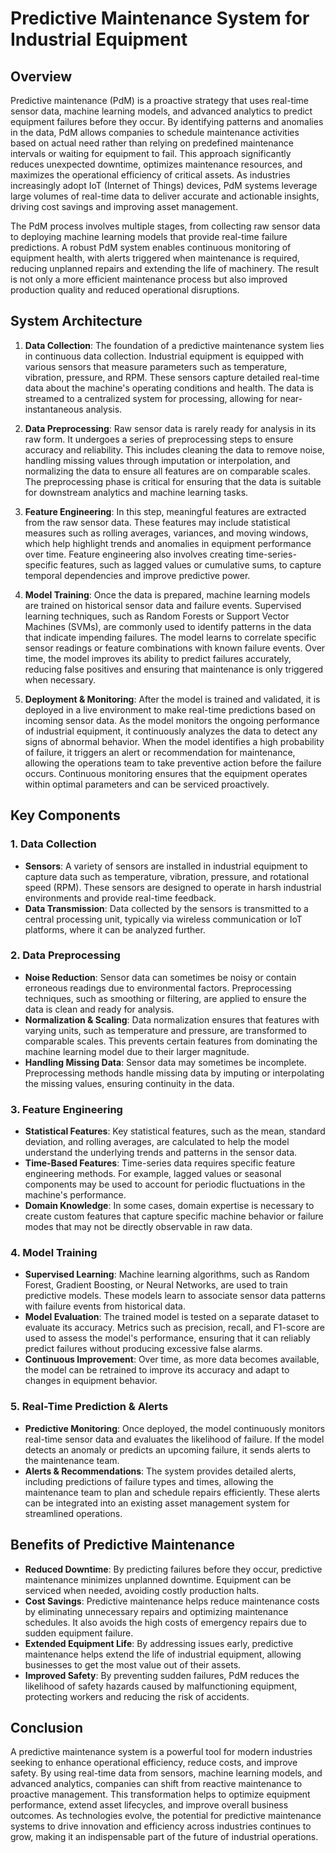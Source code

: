 # Predictive Maintenance System for Industrial Equipment

## Overview
Predictive maintenance (PdM) is a proactive strategy that uses real-time sensor data, machine learning models, and advanced analytics to predict equipment failures before they occur. By identifying patterns and anomalies in the data, PdM allows companies to schedule maintenance activities based on actual need rather than relying on predefined maintenance intervals or waiting for equipment to fail. This approach significantly reduces unexpected downtime, optimizes maintenance resources, and maximizes the operational efficiency of critical assets. As industries increasingly adopt IoT (Internet of Things) devices, PdM systems leverage large volumes of real-time data to deliver accurate and actionable insights, driving cost savings and improving asset management.

The PdM process involves multiple stages, from collecting raw sensor data to deploying machine learning models that provide real-time failure predictions. A robust PdM system enables continuous monitoring of equipment health, with alerts triggered when maintenance is required, reducing unplanned repairs and extending the life of machinery. The result is not only a more efficient maintenance process but also improved production quality and reduced operational disruptions.

## System Architecture

1. **Data Collection**: The foundation of a predictive maintenance system lies in continuous data collection. Industrial equipment is equipped with various sensors that measure parameters such as temperature, vibration, pressure, and RPM. These sensors capture detailed real-time data about the machine's operating conditions and health. The data is streamed to a centralized system for processing, allowing for near-instantaneous analysis.

2. **Data Preprocessing**: Raw sensor data is rarely ready for analysis in its raw form. It undergoes a series of preprocessing steps to ensure accuracy and reliability. This includes cleaning the data to remove noise, handling missing values through imputation or interpolation, and normalizing the data to ensure all features are on comparable scales. The preprocessing phase is critical for ensuring that the data is suitable for downstream analytics and machine learning tasks.

3. **Feature Engineering**: In this step, meaningful features are extracted from the raw sensor data. These features may include statistical measures such as rolling averages, variances, and moving windows, which help highlight trends and anomalies in equipment performance over time. Feature engineering also involves creating time-series-specific features, such as lagged values or cumulative sums, to capture temporal dependencies and improve predictive power.

4. **Model Training**: Once the data is prepared, machine learning models are trained on historical sensor data and failure events. Supervised learning techniques, such as Random Forests or Support Vector Machines (SVMs), are commonly used to identify patterns in the data that indicate impending failures. The model learns to correlate specific sensor readings or feature combinations with known failure events. Over time, the model improves its ability to predict failures accurately, reducing false positives and ensuring that maintenance is only triggered when necessary.

5. **Deployment & Monitoring**: After the model is trained and validated, it is deployed in a live environment to make real-time predictions based on incoming sensor data. As the model monitors the ongoing performance of industrial equipment, it continuously analyzes the data to detect any signs of abnormal behavior. When the model identifies a high probability of failure, it triggers an alert or recommendation for maintenance, allowing the operations team to take preventive action before the failure occurs. Continuous monitoring ensures that the equipment operates within optimal parameters and can be serviced proactively.

## Key Components

### 1. Data Collection
- **Sensors**: A variety of sensors are installed in industrial equipment to capture data such as temperature, vibration, pressure, and rotational speed (RPM). These sensors are designed to operate in harsh industrial environments and provide real-time feedback.
- **Data Transmission**: Data collected by the sensors is transmitted to a central processing unit, typically via wireless communication or IoT platforms, where it can be analyzed further.

### 2. Data Preprocessing
- **Noise Reduction**: Sensor data can sometimes be noisy or contain erroneous readings due to environmental factors. Preprocessing techniques, such as smoothing or filtering, are applied to ensure the data is clean and ready for analysis.
- **Normalization & Scaling**: Data normalization ensures that features with varying units, such as temperature and pressure, are transformed to comparable scales. This prevents certain features from dominating the machine learning model due to their larger magnitude.
- **Handling Missing Data**: Sensor data may sometimes be incomplete. Preprocessing methods handle missing data by imputing or interpolating the missing values, ensuring continuity in the data.

### 3. Feature Engineering
- **Statistical Features**: Key statistical features, such as the mean, standard deviation, and rolling averages, are calculated to help the model understand the underlying trends and patterns in the sensor data.
- **Time-Based Features**: Time-series data requires specific feature engineering methods. For example, lagged values or seasonal components may be used to account for periodic fluctuations in the machine's performance.
- **Domain Knowledge**: In some cases, domain expertise is necessary to create custom features that capture specific machine behavior or failure modes that may not be directly observable in raw data.

### 4. Model Training
- **Supervised Learning**: Machine learning algorithms, such as Random Forest, Gradient Boosting, or Neural Networks, are used to train predictive models. These models learn to associate sensor data patterns with failure events from historical data.
- **Model Evaluation**: The trained model is tested on a separate dataset to evaluate its accuracy. Metrics such as precision, recall, and F1-score are used to assess the model's performance, ensuring that it can reliably predict failures without producing excessive false alarms.
- **Continuous Improvement**: Over time, as more data becomes available, the model can be retrained to improve its accuracy and adapt to changes in equipment behavior.

### 5. Real-Time Prediction & Alerts
- **Predictive Monitoring**: Once deployed, the model continuously monitors real-time sensor data and evaluates the likelihood of failure. If the model detects an anomaly or predicts an upcoming failure, it sends alerts to the maintenance team.
- **Alerts & Recommendations**: The system provides detailed alerts, including predictions of failure types and times, allowing the maintenance team to plan and schedule repairs efficiently. These alerts can be integrated into an existing asset management system for streamlined operations.

## Benefits of Predictive Maintenance
- **Reduced Downtime**: By predicting failures before they occur, predictive maintenance minimizes unplanned downtime. Equipment can be serviced when needed, avoiding costly production halts.
- **Cost Savings**: Predictive maintenance helps reduce maintenance costs by eliminating unnecessary repairs and optimizing maintenance schedules. It also avoids the high costs of emergency repairs due to sudden equipment failure.
- **Extended Equipment Life**: By addressing issues early, predictive maintenance helps extend the life of industrial equipment, allowing businesses to get the most value out of their assets.
- **Improved Safety**: By preventing sudden failures, PdM reduces the likelihood of safety hazards caused by malfunctioning equipment, protecting workers and reducing the risk of accidents.

## Conclusion
A predictive maintenance system is a powerful tool for modern industries seeking to enhance operational efficiency, reduce costs, and improve safety. By using real-time data from sensors, machine learning models, and advanced analytics, companies can shift from reactive maintenance to proactive management. This transformation helps to optimize equipment performance, extend asset lifecycles, and improve overall business outcomes. As technologies evolve, the potential for predictive maintenance systems to drive innovation and efficiency across industries continues to grow, making it an indispensable part of the future of industrial operations.
